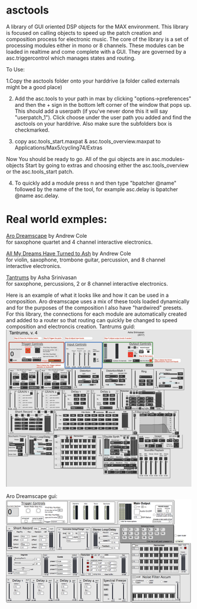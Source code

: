 # asctools
A library of GUI oriented DSP objects for the MAX environment. This library is focused on calling objects to speed up the patch creation and composition process for electronic music. The core of the library is a set of processing modules either in mono or 8 channels. These modules can be loaded in realtime and come complete with a GUI. They are governed by a asc.triggercontrol which manages states and routing. 

To Use:

1.Copy the asctools folder onto your harddrive (a folder called externals might be a good place)

2. Add the asc.tools to your path in max by clicking "options->preferences"  and then the + sign in the bottom left corner of the window that pops up. This should add a userpath (if you've never done this it will say "userpatch_1"). Click choose under the user path you added and find the asctools on your harddrive. Also make sure the subfolders box is checkmarked.

3. copy asc.tools_start.maxpat & asc.tools_overview.maxpat to Applications/Max5/cycling74/Extras

Now You should be ready to go. All of the gui objects are in asc.modules-objects
Start by going to extras and choosing either the asc.tools_overview or the asc.tools_start patch.

4. To quickly add a module press n and then type "bpatcher @name" followed by the name of the tool, for example asc.delay is bpatcher @name asc.delay.


# Real world exmples:

[Aro Dreamscape](https://soundcloud.com/andrew-cole-4/aro-dreamscape) by Andrew Cole <br>
for saxophone quartet and 4 channel interactive electronics.

[All My Dreams Have Turned to Ash](https://soundcloud.com/andrew-cole-4/all-my-dreams-have-turned-to-ash) by Andrew Cole <br>
for violin, saxophone, trombone guitar, percussion, and 8 channel interactive electronics.

[Tantrums](https://www.youtube.com/watch?v=LqPOZeaBIRA) by Asha Srinivasan<br>
for saxophone, percussions, 2 or 8 channel interactive electronics.

Here is an example of what it looks like and how it can be used in a composition. Aro dreamscape uses a mix of these tools loaded dynamically and for the purposes of the composition I also have "hardwired" presets. For this library, the connections for each module are automatically created and added to a router so that routing can quickly be changed to speed composition and electroncis creation. 
Tantrums guid:
![Model](docs/tantrums.png)


Aro Dreamscape gui:
![Model](docs/AroDreamscape.png)